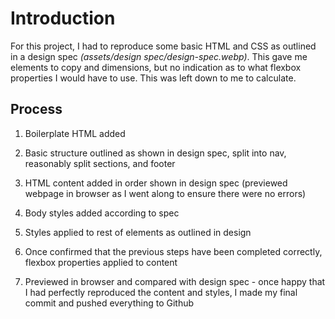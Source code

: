 # Introduction

For this project, I had to reproduce some basic HTML and CSS as outlined in a design spec *(assets/design spec/design-spec.webp)*. This gave me elements to copy and dimensions, but no indication as to what flexbox properties I would have to use. This was left down to me to calculate.

## Process

1. Boilerplate HTML added

2. Basic structure outlined as shown in design spec, split into nav, reasonably split sections, and footer

3. HTML content added in order shown in design spec (previewed webpage in browser as I went along to ensure there were no errors)

4. Body styles added according to spec

5. Styles applied to rest of elements as outlined in design

6. Once confirmed that the previous steps have been completed correctly, flexbox properties applied to content

7. Previewed in browser and compared with design spec - once happy that I had perfectly reproduced the content and styles, I made my final commit and pushed everything to Github
